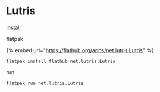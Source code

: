 # Lutris

install&#x20;

flatpak&#x20;

{% embed url="https://flathub.org/apps/net.lutris.Lutris" %}

```
flatpak install flathub net.lutris.Lutris
```

run

```
flatpak run net.lutris.Lutris
```

